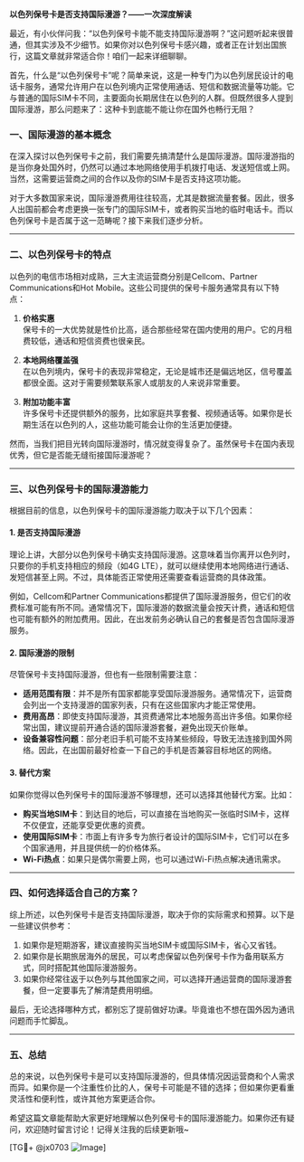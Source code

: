 **以色列保号卡是否支持国际漫游？——一次深度解读**

最近，有小伙伴问我：“以色列保号卡能不能支持国际漫游啊？”这问题听起来很普通，但其实涉及不少细节。如果你对以色列保号卡感兴趣，或者正在计划出国旅行，这篇文章就非常适合你！咱们一起来详细聊聊。

首先，什么是“以色列保号卡”呢？简单来说，这是一种专门为以色列居民设计的电话卡服务，通常允许用户在以色列境内正常使用通话、短信和数据流量等功能。它与普通的国际SIM卡不同，主要面向长期居住在以色列的人群。但既然很多人提到国际漫游，那么问题来了：这种卡到底能不能让你在国外也畅行无阻？

### **一、国际漫游的基本概念**
在深入探讨以色列保号卡之前，我们需要先搞清楚什么是国际漫游。国际漫游指的是当你身处国外时，仍然可以通过本地网络使用手机拨打电话、发送短信或上网。当然，这需要运营商之间的合作以及你的SIM卡是否支持这项功能。

对于大多数国家来说，国际漫游费用往往较高，尤其是数据流量套餐。因此，很多人出国前都会考虑更换一张专门的国际SIM卡，或者购买当地的临时电话卡。而以色列保号卡是否属于这一范畴呢？接下来我们逐步分析。

---

### **二、以色列保号卡的特点**
以色列的电信市场相对成熟，三大主流运营商分别是Cellcom、Partner Communications和Hot Mobile。这些公司提供的保号卡服务通常具有以下特点：

1. **价格实惠**  
   保号卡的一大优势就是性价比高，适合那些经常在国内使用的用户。它的月租费较低，通话和短信资费也很亲民。

2. **本地网络覆盖强**  
   在以色列境内，保号卡的表现非常稳定，无论是城市还是偏远地区，信号覆盖都很全面。这对于需要频繁联系家人或朋友的人来说非常重要。

3. **附加功能丰富**  
   许多保号卡还提供额外的服务，比如家庭共享套餐、视频通话等。如果你是长期生活在以色列的人，这些功能可能会让你的生活更加便捷。

然而，当我们把目光转向国际漫游时，情况就变得复杂了。虽然保号卡在国内表现优秀，但它是否能无缝衔接国际漫游呢？

---

### **三、以色列保号卡的国际漫游能力**
根据目前的信息，以色列保号卡的国际漫游能力取决于以下几个因素：

#### **1. 是否支持国际漫游**
理论上讲，大部分以色列保号卡确实支持国际漫游。这意味着当你离开以色列时，只要你的手机支持相应的频段（如4G LTE），就可以继续使用本地网络进行通话、发短信甚至上网。不过，具体能否正常使用还需要查看运营商的具体政策。

例如，Cellcom和Partner Communications都提供了国际漫游服务，但它们的收费标准可能有所不同。通常情况下，国际漫游的数据流量会按天计费，通话和短信也可能有额外的附加费用。因此，在出发前务必确认自己的套餐是否包含国际漫游服务。

#### **2. 国际漫游的限制**
尽管保号卡支持国际漫游，但也有一些限制需要注意：
- **适用范围有限**：并不是所有国家都能享受国际漫游服务。通常情况下，运营商会列出一个支持漫游的国家列表，只有在这些国家内才能正常使用。
- **费用高昂**：即使支持国际漫游，其资费通常比本地服务高出许多倍。如果你经常出国，建议提前开通合适的国际漫游套餐，避免出现天价账单。
- **设备兼容性问题**：部分老旧手机可能不支持某些频段，导致无法连接到国外网络。因此，在出国前最好检查一下自己的手机是否兼容目标地区的网络。

#### **3. 替代方案**
如果你觉得以色列保号卡的国际漫游不够理想，还可以选择其他替代方案。比如：
- **购买当地SIM卡**：到达目的地后，可以直接在当地购买一张临时SIM卡，这样不仅便宜，还能享受更优惠的资费。
- **使用国际SIM卡**：市面上有许多专为旅行者设计的国际SIM卡，它们可以在多个国家通用，并且提供统一的价格体系。
- **Wi-Fi热点**：如果只是偶尔需要上网，也可以通过Wi-Fi热点解决通讯需求。

---

### **四、如何选择适合自己的方案？**
综上所述，以色列保号卡是否支持国际漫游，取决于你的实际需求和预算。以下是一些建议供参考：

1. 如果你是短期游客，建议直接购买当地SIM卡或国际SIM卡，省心又省钱。
2. 如果你是长期旅居海外的居民，可以考虑保留以色列保号卡作为备用联系方式，同时搭配其他国际漫游服务。
3. 如果你经常往返于以色列与其他国家之间，可以选择开通运营商的国际漫游套餐，但一定要事先了解清楚费用明细。

最后，无论选择哪种方式，都别忘了提前做好功课。毕竟谁也不想在国外因为通讯问题而手忙脚乱。

---

### **五、总结**
总的来说，以色列保号卡是可以支持国际漫游的，但具体情况因运营商和个人需求而异。如果你是一个注重性价比的人，保号卡可能是不错的选择；但如果你更看重灵活性和便利性，或许其他方案更适合你。

希望这篇文章能帮助大家更好地理解以色列保号卡的国际漫游能力。如果你还有疑问，欢迎随时留言讨论！记得关注我的后续更新哦~

[TG💪+ @jx0703 ![Image](https://github.com/user-attachments/assets/dbca1d08-cadb-493c-b0ec-ad6f7a83f270)]